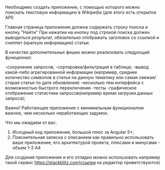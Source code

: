 Необходимо создать приложение, с помощью которого можно поискать текстовую информацию в Wikipedia (для этого есть открытое API)

Главная страница приложения должна содержать строку поиска и кнопку "Найти" 
При нажатии на кнопку под строкой поиска должен выводиться результат, обязательно отображать заголовок со ссылкой и сниппет (краткую информацию) статьи.

В качестве дополнительных фишек можно реализовать следующий функционал:

-сохранение запросов;
-сортировка/фильтрация в таблице;
-вывод какой-либо агрегированной информации (например, среднее количество символов в статье на данную тематику или самая свежая/старая статья по дате обновления)
-несколько тем интерфейса с возможностью быстрого переключения
-тесты
-графическое отображение статистики запросов(например время загрузки данных запроса);

Важно! Работающее приложение с минимальным функционалом важнее, чем несколько неработающих задумок.

Что мы ожидаем от вас: 
  1. Исходный код приложения, большой плюс за Angular 5+;
  2. Пояснительная записка с описанием как правильно использовать ваше приложение, его архитектурой проекта, плюсами и минусами - объем 1-2 А4

Для создания приложения и его отладки можно использовать например такой сервис https://stackblitz.com(ссылки на редактор приветствуются)